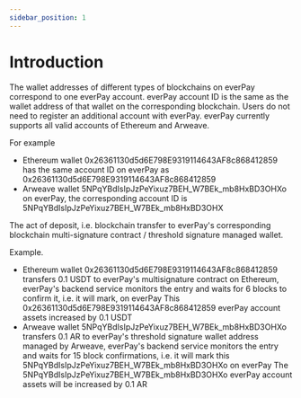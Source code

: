 ```yaml
---
sidebar_position: 1
---
```


# Introduction

The wallet addresses of different types of blockchains on everPay correspond to one everPay account. everPay account ID is the same as the wallet address of that wallet on the corresponding blockchain. Users do not need to register an additional account with everPay. everPay currently supports all valid accounts of Ethereum and Arweave.

For example
* Ethereum wallet 0x26361130d5d6E798E9319114643AF8c868412859 has the same account ID on everPay as 0x26361130d5d6E798E9319114643AF8c868412859
* Arweave wallet 5NPqYBdIsIpJzPeYixuz7BEH_W7BEk_mb8HxBD3OHXo on everPay, the corresponding account ID is 5NPqYBdIsIpJzPeYixuz7BEH_W7BEk_mb8HxBD3OHX

The act of deposit, i.e. blockchain transfer to everPay's corresponding blockchain multi-signature contract / threshold signature managed wallet.

Example.
* Ethereum wallet 0x26361130d5d6E798E9319114643AF8c868412859 transfers 0.1 USDT to everPay's multisignature contract on Ethereum, everPay's backend service monitors the entry and waits for 6 blocks to confirm it, i.e. it will mark, on everPay This 0x26361130d5d6E798E9319114643AF8c868412859 everPay account assets increased by 0.1 USDT
* Arweave wallet 5NPqYBdIsIpJzPeYixuz7BEH_W7BEk_mb8HxBD3OHXo transfers 0.1 AR to everPay's threshold signature wallet address managed by Arweave, everPay's backend service monitors the entry and waits for 15 block confirmations, i.e. it will mark this 5NPqYBdIsIpJzPeYixuz7BEH_W7BEk_mb8HxBD3OHXo on everPay The 5NPqYBdIsIpJzPeYixuz7BEH_W7BEk_mb8HxBD3OHXo everPay account assets will be increased by 0.1 AR